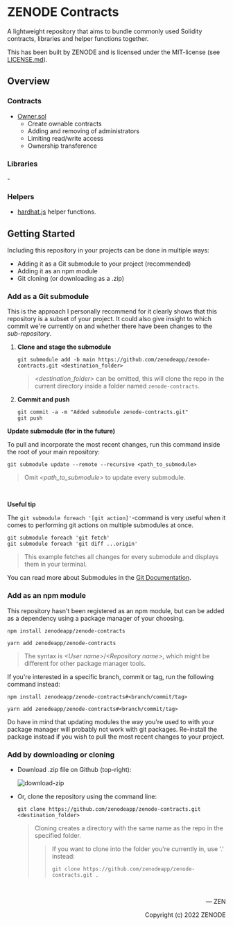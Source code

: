 # ZENODE Contracts

A lightweight repository that aims to bundle commonly used Solidity contracts, libraries and helper functions together.

This has been built by ZENODE and is licensed under the MIT-license (see [LICENSE.md](./LICENSE.md)).

## Overview

### Contracts

- [Owner.sol](contracts/base/Owner.sol)
  - Create ownable contracts
  - Adding and removing of administrators
  - Limiting read/write access
  - Ownership transference

### Libraries

\-

### Helpers

- [hardhat.js](helpers/hardhat.js) helper functions.

## Getting Started

Including this repository in your projects can be done in multiple ways:

- Adding it as a Git submodule to your project (recommended)
- Adding it as an npm module
- Git cloning (or downloading as a .zip)

### Add as a Git submodule

This is the approach I personally recommend for it clearly shows that this repository is a subset of your project. It could also give insight to which commit we're currently on and whether there have been changes to the <i>sub-repository</i>.

1. **Clone and stage the submodule**

   ```
   git submodule add -b main https://github.com/zenodeapp/zenode-contracts.git <destination_folder>
   ```

   > <i>\<destination_folder\></i> can be omitted, this will clone the repo in the current directory inside a folder named `zenode-contracts`.

2. **Commit and push**

   ```
   git commit -a -m "Added submodule zenode-contracts.git"
   git push
   ```

**Update submodule (for in the future)**

   To pull and incorporate the most recent changes, run this command inside the root of your main repository:

   ```
   git submodule update --remote --recursive <path_to_submodule>
   ```

   > Omit  <i>\<path_to_submodule\></i> to update every submodule.

<br>

**Useful tip**

   The `git submodule foreach '[git action]'`-command is very useful when it comes to performing git actions on multiple submodules at once.
    
   ```
   git submodule foreach 'git fetch'
   git submodule foreach 'git diff ...origin'
   ```
   
   > This example fetches all changes for every submodule and displays them in your terminal.
   
You can read more about Submodules in the [Git Documentation](https://git-scm.com/book/en/v2/Git-Tools-Submodules).

### Add as an npm module

This repository hasn't been registered as an npm module, but can be added as a dependency using a package manager of your choosing.

```
npm install zenodeapp/zenode-contracts
```

```
yarn add zenodeapp/zenode-contracts
```

> The syntax is <i>\<User name\></i>/<i>\<Repository name\></i>, which might be different for other package manager tools.

If you're interested in a specific branch, commit or tag, run the following command instead:

```
npm install zenodeapp/zenode-contracts#<branch/commit/tag>
```

```
yarn add zenodeapp/zenode-contracts#<branch/commit/tag>
```

Do have in mind that updating modules the way you're used to with your package manager will probably not work with git packages. Re-install the package instead if you wish to pull the most recent changes to your project.

### Add by downloading or cloning

- Download .zip file on Github (top-right):
  
  ![download-zip](https://user-images.githubusercontent.com/108588903/197372280-df92e403-0805-4095-86b5-433f88773b52.png)

- Or, clone the repository using the command line:

  ```
  git clone https://github.com/zenodeapp/zenode-contracts.git <destination_folder>
  ```

  > Cloning creates a directory with the same name as the repo in the specified folder.
  >
  > > If you want to clone into the folder you're currently in, use '.' instead:
  > >
  > > ```
  > > git clone https://github.com/zenodeapp/zenode-contracts.git .
  > > ```

<br>

<p align="right">— ZEN</p>
<p align="right">Copyright (c) 2022 ZENODE</p>
